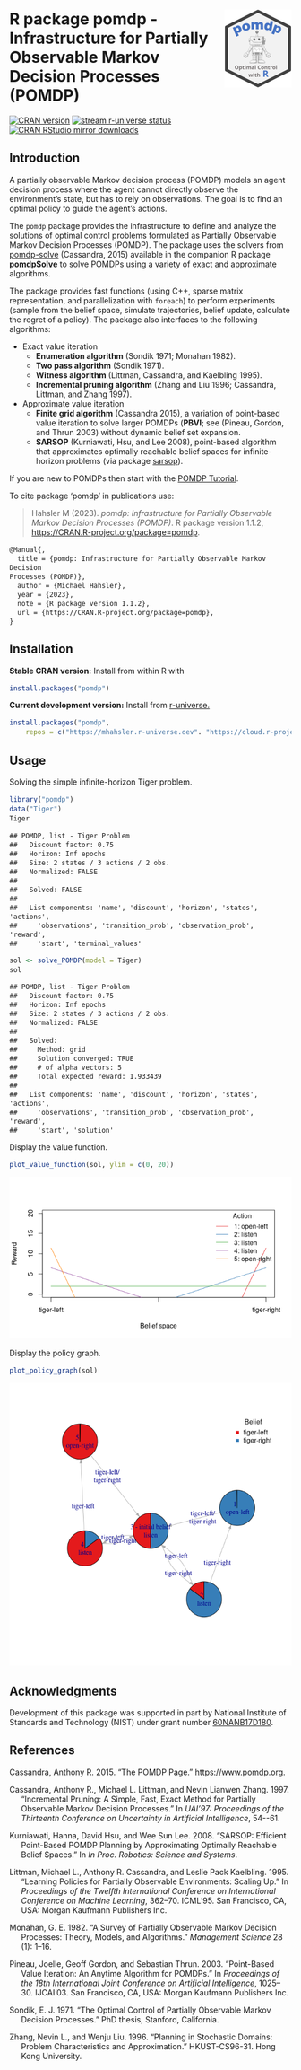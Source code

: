 
# <img src="man/figures/logo.svg" align="right" height="139" /> R package pomdp - Infrastructure for Partially Observable Markov Decision Processes (POMDP)

[![CRAN
version](http://www.r-pkg.org/badges/version/pomdp)](https://CRAN.R-project.org/package=pomdp)
[![stream r-universe
status](https://mhahsler.r-universe.dev/badges/pomdp)](https://mhahsler.r-universe.dev/pomdp)
[![CRAN RStudio mirror
downloads](http://cranlogs.r-pkg.org/badges/pomdp)](https://CRAN.R-project.org/package=pomdp)

## Introduction

A partially observable Markov decision process (POMDP) models an agent
decision process where the agent cannot directly observe the
environment’s state, but has to rely on observations. The goal is to
find an optimal policy to guide the agent’s actions.

The `pomdp` package provides the infrastructure to define and analyze
the solutions of optimal control problems formulated as Partially
Observable Markov Decision Processes (POMDP). The package uses the
solvers from [pomdp-solve](http://www.pomdp.org/code/) (Cassandra, 2015)
available in the companion R package
[**pomdpSolve**](https://github.com/mhahsler/pomdpSolve) to solve POMDPs
using a variety of exact and approximate algorithms.

The package provides fast functions (using C++, sparse matrix
representation, and parallelization with `foreach`) to perform
experiments (sample from the belief space, simulate trajectories, belief
update, calculate the regret of a policy). The package also interfaces
to the following algorithms:

- Exact value iteration
  - **Enumeration algorithm** (Sondik 1971; Monahan 1982).
  - **Two pass algorithm** (Sondik 1971).
  - **Witness algorithm** (Littman, Cassandra, and Kaelbling 1995).
  - **Incremental pruning algorithm** (Zhang and Liu 1996; Cassandra,
    Littman, and Zhang 1997).
- Approximate value iteration
  - **Finite grid algorithm** (Cassandra 2015), a variation of
    point-based value iteration to solve larger POMDPs (**PBVI**; see
    (Pineau, Gordon, and Thrun 2003) without dynamic belief set
    expansion.
  - **SARSOP** (Kurniawati, Hsu, and Lee 2008), point-based algorithm
    that approximates optimally reachable belief spaces for
    infinite-horizon problems (via package
    [sarsop](https://github.com/boettiger-lab/sarsop)).

If you are new to POMDPs then start with the [POMDP
Tutorial](https://pomdp.org/tutorial/).

To cite package ‘pomdp’ in publications use:

> Hahsler M (2023). *pomdp: Infrastructure for Partially Observable
> Markov Decision Processes (POMDP)*. R package version 1.1.2,
> <https://CRAN.R-project.org/package=pomdp>.

    @Manual{,
      title = {pomdp: Infrastructure for Partially Observable Markov Decision
    Processes (POMDP)},
      author = {Michael Hahsler},
      year = {2023},
      note = {R package version 1.1.2},
      url = {https://CRAN.R-project.org/package=pomdp},
    }

## Installation

**Stable CRAN version:** Install from within R with

``` r
install.packages("pomdp")
```

**Current development version:** Install from
[r-universe.](https://mhahsler.r-universe.dev/pomdp)

``` r
install.packages("pomdp",
    repos = c("https://mhahsler.r-universe.dev". "https://cloud.r-project.org/"))
```

## Usage

Solving the simple infinite-horizon Tiger problem.

``` r
library("pomdp")
data("Tiger")
Tiger
```

    ## POMDP, list - Tiger Problem
    ##   Discount factor: 0.75
    ##   Horizon: Inf epochs
    ##   Size: 2 states / 3 actions / 2 obs.
    ##   Normalized: FALSE
    ## 
    ##   Solved: FALSE
    ## 
    ##   List components: 'name', 'discount', 'horizon', 'states', 'actions',
    ##     'observations', 'transition_prob', 'observation_prob', 'reward',
    ##     'start', 'terminal_values'

``` r
sol <- solve_POMDP(model = Tiger)
sol
```

    ## POMDP, list - Tiger Problem
    ##   Discount factor: 0.75
    ##   Horizon: Inf epochs
    ##   Size: 2 states / 3 actions / 2 obs.
    ##   Normalized: FALSE
    ## 
    ##   Solved:
    ##     Method: grid
    ##     Solution converged: TRUE
    ##     # of alpha vectors: 5
    ##     Total expected reward: 1.933439
    ## 
    ##   List components: 'name', 'discount', 'horizon', 'states', 'actions',
    ##     'observations', 'transition_prob', 'observation_prob', 'reward',
    ##     'start', 'solution'

Display the value function.

``` r
plot_value_function(sol, ylim = c(0, 20))
```

![](inst/README_files/value_function-1.png)<!-- -->

Display the policy graph.

``` r
plot_policy_graph(sol)
```

![](inst/README_files/policy_graph-1.png)<!-- -->

## Acknowledgments

Development of this package was supported in part by National Institute
of Standards and Technology (NIST) under grant number
[60NANB17D180](https://www.nist.gov/ctl/pscr/safe-net-integrated-connected-vehicle-computing-platform).

## References

<div id="refs" class="references csl-bib-body hanging-indent">

<div id="ref-Cassandra2015" class="csl-entry">

Cassandra, Anthony R. 2015. “The POMDP Page.” <https://www.pomdp.org>.

</div>

<div id="ref-Cassandra1997" class="csl-entry">

Cassandra, Anthony R., Michael L. Littman, and Nevin Lianwen Zhang.
1997. “Incremental Pruning: A Simple, Fast, Exact Method for Partially
Observable Markov Decision Processes.” In *UAI’97: Proceedings of the
Thirteenth Conference on Uncertainty in Artificial Intelligence*,
54--61.

</div>

<div id="ref-Kurniawati2008" class="csl-entry">

Kurniawati, Hanna, David Hsu, and Wee Sun Lee. 2008. “SARSOP: Efficient
Point-Based POMDP Planning by Approximating Optimally Reachable Belief
Spaces.” In *In Proc. Robotics: Science and Systems*.

</div>

<div id="ref-Littman1995" class="csl-entry">

Littman, Michael L., Anthony R. Cassandra, and Leslie Pack Kaelbling.
1995. “Learning Policies for Partially Observable Environments: Scaling
Up.” In *Proceedings of the Twelfth International Conference on
International Conference on Machine Learning*, 362–70. ICML’95. San
Francisco, CA, USA: Morgan Kaufmann Publishers Inc.

</div>

<div id="ref-Monahan1982" class="csl-entry">

Monahan, G. E. 1982. “A Survey of Partially Observable Markov Decision
Processes: Theory, Models, and Algorithms.” *Management Science* 28 (1):
1–16.

</div>

<div id="ref-Pineau2003" class="csl-entry">

Pineau, Joelle, Geoff Gordon, and Sebastian Thrun. 2003. “Point-Based
Value Iteration: An Anytime Algorithm for POMDPs.” In *Proceedings of
the 18th International Joint Conference on Artificial Intelligence*,
1025–30. IJCAI’03. San Francisco, CA, USA: Morgan Kaufmann Publishers
Inc.

</div>

<div id="ref-Sondik1971" class="csl-entry">

Sondik, E. J. 1971. “The Optimal Control of Partially Observable Markov
Decision Processes.” PhD thesis, Stanford, California.

</div>

<div id="ref-Zhang1996" class="csl-entry">

Zhang, Nevin L., and Wenju Liu. 1996. “Planning in Stochastic Domains:
Problem Characteristics and Approximation.” HKUST-CS96-31. Hong Kong
University.

</div>

</div>
